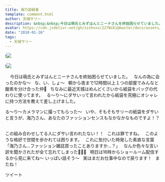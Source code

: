 ```yaml
---
title: 海乃容疑者
template: comment.html
author: 天城サリー
description: &nbsp;&nbsp;今日は萌氏とみずはんとニーナさんを終始困らせていました。&nbsp;なんの為に会ったのかな〜&nbsp;な、い、しょ〜&nbsp;朝から夜まで12時間以上１つの部屋でみんなと酸素を分け合っ...
avatar: https://cdn.jsdelivr.net/gh/zzzhxxx/227WiKi@master/docs/assets/photo/avatar/sally.jpg
date: "2018-01-26"
tags:
  - 天城サリー
---
```


!![](https://cdn.jsdelivr.net/gh/227WiKi/227WiKi-image@master/blog-image/sally-2018-01-26_1.jpg)

!![](https://cdn.jsdelivr.net/gh/227WiKi/227WiKi-image@master/blog-image/sally-2018-01-26_2.jpg)


 
 
今日は萌氏とみずはんとニーナさんを終始困らせていました。
 
なんの為に会ったのかな〜
 
な、い、しょ〜
 
朝から夜まで12時間以上１つの部屋でみんなと酸素を分け合った仲💙
 
ちなみに最近天城はめんどくさいから紙袋をバッグの代わりに使ってます。
 
る〜り〜にダサいって言われたから紙袋を究極にオシャレに持つ方法を教えて差し上げました。
 



る〜り〜カメラマンに撮ってもらった〜
 
いや、そもそもサリーの紙袋をダサいと言うが、海乃さん、あなたのファッションセンスもなかなかなものですよ！？
 



この組み合わせしてる人にダサい言われたない！！
 
これは罪ですね。
 
このような格好で世間を歩かれては困ります。
 
これに気付いた時発した素直な言葉
 
「海乃さん...ファッション雑誌買ったことありますか...？」
 
なんか色々な言い訳を聞かされたが全て忘れてしまった🤷🏻‍♀️
 
明日は16時からショールーム配信するから見に来てね〜 いっぱい話そう〜
 
実はまだお仕事中なので戻ります！
 
またね！
 
 
 


ツイート



